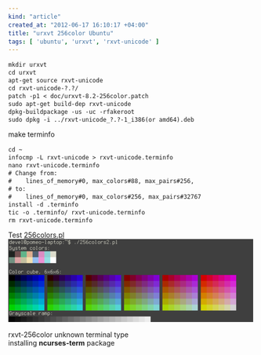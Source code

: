 ```yaml
---
kind: "article"
created_at: "2012-06-17 16:10:17 +04:00"
title: "urxvt 256color Ubuntu"
tags: [ 'ubuntu', 'urxvt', 'rxvt-unicode' ]
---
```

<pre><code class='bash'>mkdir urxvt
cd urxvt
apt-get source rxvt-unicode
cd rxvt-unicode-?.?/
patch -p1 < doc/urxvt-8.2-256color.patch
sudo apt-get build-dep rxvt-unicode
dpkg-buildpackage -us -uc -rfakeroot
sudo dpkg -i ../rxvt-unicode_?.?-1_i386(or amd64).deb
</code></pre>
make terminfo
<pre><code class='bash'>cd ~
infocmp -L rxvt-unicode > rxvt-unicode.terminfo
nano rxvt-unicode.terminfo
# Change from:
#    lines_of_memory#0, max_colors#88, max_pairs#256,
# to:
#    lines_of_memory#0, max_colors#256, max_pairs#32767
install -d .terminfo
tic -o .terminfo/ rxvt-unicode.terminfo
rm rxvt-unicode.terminfo
</code></pre>
Test [256colors.pl](http://notes.sovechkin.com/256colors.pl)
![256colors.pl](/images/256colors.png)

rxvt-256color unknown terminal type  
installing **ncurses-term** package
